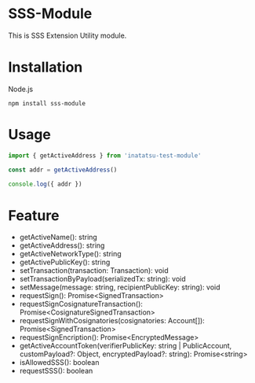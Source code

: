 # SSS-Module

This is SSS Extension Utility module.

# Installation

Node.js

```
npm install sss-module
```

# Usage

```typescript
import { getActiveAddress } from 'inatatsu-test-module'

const addr = getActiveAddress()

console.log({ addr })
```

# Feature

- getActiveName(): string
- getActiveAddress(): string
- getActiveNetworkType(): string
- getActivePublicKey(): string
- setTransaction(transaction: Transaction): void
- setTransactionByPayload(serializedTx: string): void
- setMessage(message: string, recipientPublicKey: string): void
- requestSign(): Promise\<SignedTransaction\>
- requestSignCosignatureTransaction(): Promise\<CosignatureSignedTransaction\>
- requestSignWithCosignatories(cosignatories: Account[]): Promise\<SignedTransaction\>
- requestSignEncription(): Promise\<EncryptedMessage\>
- getActiveAccountToken(verifierPublicKey: string | PublicAccount, customPayload?: Object, encryptedPayload?: string): Promise\<string\>
- isAllowedSSS(): boolean
- requestSSS(): boolean
